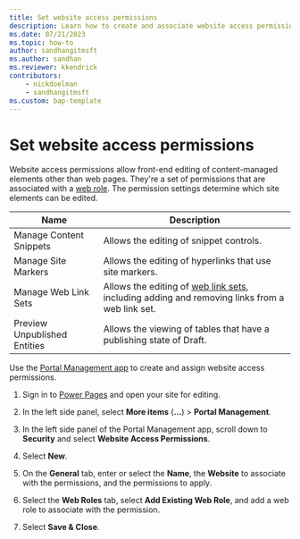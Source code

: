 ```yaml
---
title: Set website access permissions
description: Learn how to create and associate website access permissions to elements in sites you create with Microsoft Power Pages.
ms.date: 07/21/2023
ms.topic: how-to
author: sandhangitmsft
ms.author: sandhan
ms.reviewer: kkendrick
contributors:
    - nickdoelman
    - sandhangitmsft
ms.custom: bap-template
---
```


# Set website access permissions

Website access permissions allow front-end editing of content-managed elements other than web pages. They're a set of permissions that are associated with a [web role](create-web-roles.md). The permission settings determine which site elements can be edited.

| Name | Description |
| --- | --- |
| Manage Content Snippets | Allows the editing of snippet controls. |
| Manage Site Markers | Allows the editing of hyperlinks that use site markers. |
| Manage Web Link Sets | Allows the editing of [web link sets](/power-apps/maker/portals/configure/manage-web-links), including adding and removing links from a web link set. |
| Preview Unpublished Entities | Allows the viewing of tables that have a publishing state of Draft. |

Use the [Portal Management app](../configure/portal-management-app.md) to create and assign website access permissions.

1. Sign in to [Power Pages](https://make.powerpages.microsoft.com) and open your site for editing.

1. In the left side panel, select **More items** (**&hellip;**) > **Portal Management**.

1. In the left side panel of the Portal Management app, scroll down to **Security** and select **Website Access Permissions**.

1. Select **New**.

1. On the **General** tab, enter or select the **Name**, the **Website** to associate with the permissions, and the permissions to apply.

1. Select the **Web Roles** tab, select **Add Existing Web Role**, and add a web role to associate with the permission.

1. Select **Save & Close**.
